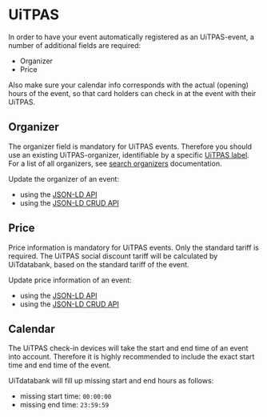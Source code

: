 ---
---
# UiTPAS
In order to have your event automatically registered as an UiTPAS-event, a number of additional fields are required:
- Organizer
- Price

Also make sure your calendar info corresponds with the actual (opening) hours of the event, so that card holders can check in at the event with their UiTPAS.


## Organizer
The organizer field is mandatory for UiTPAS events. Therefore you should use an existing UiTPAS-organizer, identifiable by a specific [UiTPAS label](https://uitpas.uitdatabank.be/labels). For a list of all organizers, see [search organizers](https://documentatie.uitdatabank.be/content/search_api_3/latest/searching-organizers.html) documentation.

Update the organizer of an event:
- using the [JSON-LD API](https://documentatie.uitdatabank.be/content/json-ld/latest/events/event-organizer.html)
- using the [JSON-LD CRUD API](https://documentatie.uitdatabank.be/content/json-ld-crud-api/latest/events/event-organizer.html)


## Price
Price information is mandatory for UiTPAS events. Only the standard tariff is required.
The UiTPAS social discount tariff will be calculated by UiTdatabank, based on the standard tariff of the event.

Update price information of an event:
- using the [JSON-LD API](https://documentatie.uitdatabank.be/content/json-ld/latest/events/event-price-info.html)
- using the [JSON-LD CRUD API](https://documentatie.uitdatabank.be/content/json-ld-crud-api/latest/events/event-priceInfo.html)

## Calendar
The UiTPAS check-in devices will take the start and end time of an event into account. 
Therefore it is highly recommended to include the exact start time and end time of the event.

UiTdatabank will fill up missing start and end hours as follows:
- missing start time: ```00:00:00```
- missing end time: ```23:59:59```


